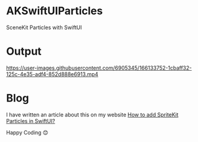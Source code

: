 # AKSwiftUIParticles
SceneKit Particles with SwiftUI

# Output
https://user-images.githubusercontent.com/6905345/166133752-1cbaff32-125c-4e35-adf4-852d888e6913.mp4

# Blog
I have written an article about this on my website [How to add SpriteKit Particles in SwiftUI?](https://ashishkakkad.com/2022/04/how-to-add-spritekit-particles-in-swiftui/)

Happy Coding 😊
